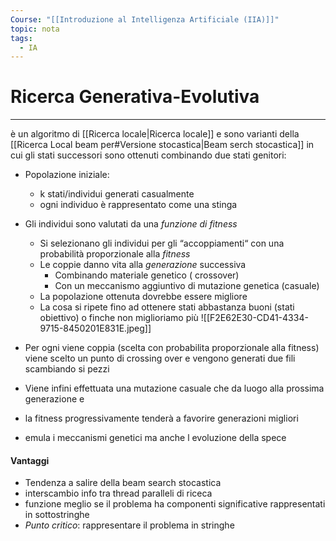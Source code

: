 ```yaml
---
Course: "[[Introduzione al Intelligenza Artificiale (IIA)]]"
topic: nota
tags:
  - IA
---
```


# Ricerca Generativa-Evolutiva
---
è un algoritmo di [[Ricerca locale|Ricerca locale]] e sono varianti della [[Ricerca Local beam per#Versione stocastica|Beam serch stocastica]] in cui gli stati successori sono ottenuti combinando due stati genitori:


- Popolazione iniziale:
	- k stati/individui generati casualmente
	- ogni individuo è rappresentato come una stinga
- Gli individui sono valutati da una _funzione di fitness_

  - Si selezionano gli individui per gli “accoppiamenti“ con una probabilità proporzionale alla _fitness_
  - Le coppie danno vita alla _generazione_ successiva
	  - Combinando materiale genetico ( crossover)
	  - Con un meccanismo aggiuntivo di mutazione genetica (casuale)
  - La popolazione ottenuta dovrebbe essere migliore
  - La cosa si ripete fino ad ottenere stati abbastanza buoni (stati obiettivo) o finche non miglioriamo più
 ![[F2E62E30-CD41-4334-9715-8450201E831E.jpeg]]
- Per ogni viene coppia (scelta con probabilita proporzionale alla fitness) viene scelto un punto di crossing over e vengono generati due fili scambiando si pezzi
-  Viene infini effettuata una mutazione casuale che da luogo alla prossima generazione e
- la fitness progressivamente tenderà a favorire generazioni migliori
- emula i meccanismi genetici ma anche l evoluzione della spece



#### Vantaggi
-  Tendenza a salire della beam search stocastica
- interscambio info tra thread paralleli di riceca 
- funzione meglio se il problema ha componenti significative rappresentati in sottostringhe 
- _Punto critico_: rappresentare il problema in stringhe 
